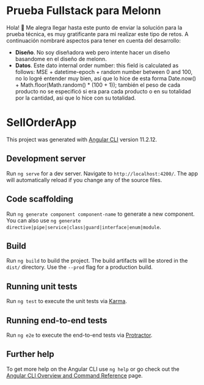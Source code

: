 # Prueba Fullstack para Melonn
Hola! 👋
Me alegra llegar hasta este punto de enviar la solución para la prueba técnica, es muy gratificante para mi realizar este tipo de retos. A continuación nombraré aspectos para tener en cuenta del desarrollo:

- **Diseño**. No soy diseñadora web pero intente hacer un diseño basandome en el diseño de melonn.
- **Datos**. Este dato internal order number: this field is calculated as follows: MSE + datetime-epoch + random number between 0 and 100, no lo logré entender muy bien, así que lo hice de esta forma Date.now() + Math.floor(Math.random() * (100 + 1));
  también el peso de cada producto no se especificó si era para cada producto o en su totalidad por la cantidad, asi que lo hice con su totalidad.

# SellOrderApp

This project was generated with [Angular CLI](https://github.com/angular/angular-cli) version 11.2.12.

## Development server

Run `ng serve` for a dev server. Navigate to `http://localhost:4200/`. The app will automatically reload if you change any of the source files.

## Code scaffolding

Run `ng generate component component-name` to generate a new component. You can also use `ng generate directive|pipe|service|class|guard|interface|enum|module`.

## Build

Run `ng build` to build the project. The build artifacts will be stored in the `dist/` directory. Use the `--prod` flag for a production build.

## Running unit tests

Run `ng test` to execute the unit tests via [Karma](https://karma-runner.github.io).

## Running end-to-end tests

Run `ng e2e` to execute the end-to-end tests via [Protractor](http://www.protractortest.org/).

## Further help

To get more help on the Angular CLI use `ng help` or go check out the [Angular CLI Overview and Command Reference](https://angular.io/cli) page.
